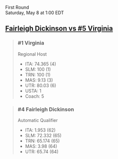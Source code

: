 First Round  
Saturday, May 8 at 1:00 EDT
## [Fairleigh Dickinson vs #5 Virginia](https://www.ncaa.com/game/5833378) 

> ### #1 Virginia  
> Regional Host  
> - ITA: 74.365 (4)  
> - SLM: 100 (1)  
> - TRN: 100 (1)  
> - MAS: 9.13 (3)  
> - UTR: 80.03 (6)  
> - USTA: 1  
> - Coach: 5  

> ### #4 Fairleigh Dickinson  
> Automatic Qualifier  
> - ITA: 1.953 (62)  
> - SLM: 72.332 (65)  
> - TRN: 65.174 (65)  
> - MAS: 3.98 (64)  
> - UTR: 65.74 (64)  